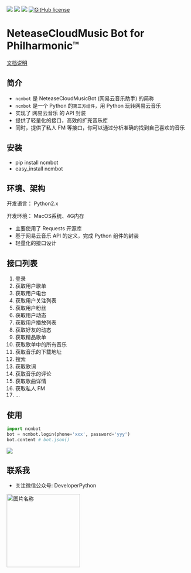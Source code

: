 ![][py2x] ![][rating] ![][build] [![GitHub license][license]][license_file]

NeteaseCloudMusic Bot for Philharmonic™
===========

[文档说明](http://xiyoumc.0x2048.com/ncmbot/#/)

## 简介
* `ncmbot` 是 NeteaseCloudMusicBot (网易云音乐助手) 的简称
* `ncmbot` 是一个 Python 的`第三方组件`，用 Python 玩转网易云音乐
* 实现了 网易云音乐 的 API 封装
* 提供了轻量化的接口，高效的扩充音乐库
* 同时，提供了私人 FM 等接口，你可以通过分析准确的找到自己喜欢的音乐


## 安装

* pip install ncmbot
* easy_install ncmbot


## 环境、架构

开发语言： Python2.x

开发环境： MacOS系统、4G内存

* 主要使用了 Requests 开源库
* 基于网易云音乐 API 的定义，完成 Python 组件的封装
* 轻量化的接口设计

## 接口列表
1. 登录
2. 获取用户歌单
3. 获取用户电台
4. 获取用户关注列表
5. 获取用户粉丝
6. 获取用户动态
7. 获取用户播放列表
8. 获取好友的动态
9. 获取精品歌单
10. 获取歌单中的所有音乐
11. 获取音乐的下载地址
12. 搜索
13. 获取歌词
14. 获取音乐的评论
15. 获取歌曲详情
16. 获取私人 FM
17. ...

## 使用

```python
import ncmbot
bot = ncmbot.login(phone='xxx', password='yyy')
bot.content # bot.json()
```
![](https://github.com/xiyouMc/ncmbot/blob/master/image/login.png?raw=true)

## 联系我

* 关注微信公众号: DeveloperPython

<img src="https://github.com/xiyouMc/ncmbot/blob/master/image/qrcode.jpg?raw=true" width = "200" height = "200" alt="图片名称" align=center />   


[build]: https://img.shields.io/badge/build-passing-brightgreen.svg
[rating]: https://img.shields.io/badge/rating-4.7%2F5-brightgreen.svg
[license_file]: https://raw.githubusercontent.com/xiyouMc/ncmbot/master/LICENSE
[license]: https://img.shields.io/badge/license-ISC-blue.svg
[stars]: https://img.shields.io/github/stars/xiyouMc/ncmbot.svg
[stargazers]: https://github.com/xiyouMc/ncmbot/stargazers
[fork]: https://img.shields.io/github/forks/xiyouMc/ncmbot.svg
[network]: https://github.com/xiyouMc/ncmbot/network

[py2x]: https://img.shields.io/badge/python-2.x-brightgreen.svg

[issues_img]: https://img.shields.io/github/issues/xiyouMc/ncmbot.svg
[issues]: https://github.com/xiyouMc/ncmbot/issues